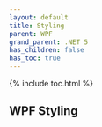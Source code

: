 ```yaml
---
layout: default
title: Styling
parent: WPF
grand_parent: .NET 5
has_children: false
has_toc: true
---
```


{% include toc.html %}

## WPF Styling